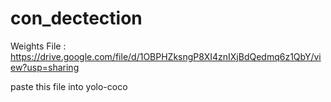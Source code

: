 # con_dectection

Weights File : https://drive.google.com/file/d/1OBPHZksngP8XI4znIXjBdQedmq6z1QbY/view?usp=sharing

paste this file into yolo-coco
